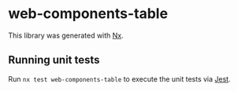 # web-components-table

This library was generated with [Nx](https://nx.dev).

## Running unit tests

Run `nx test web-components-table` to execute the unit tests via [Jest](https://jestjs.io).
